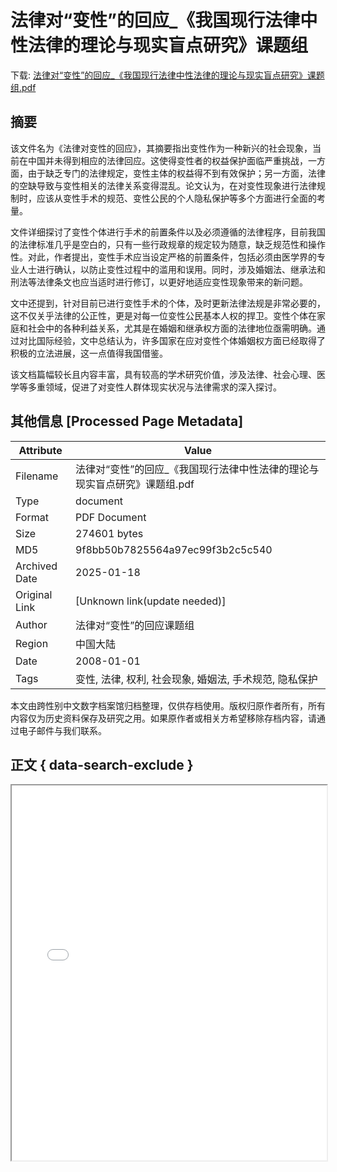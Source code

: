 # 法律对“变性”的回应_《我国现行法律中性法律的理论与现实盲点研究》课题组

<!-- tcd_download_link -->
下载: [法律对“变性”的回应_《我国现行法律中性法律的理论与现实盲点研究》课题组.pdf](法律对“变性”的回应_《我国现行法律中性法律的理论与现实盲点研究》课题组.pdf)
<!-- tcd_download_link_end -->

## 摘要

<!-- tcd_abstract -->
该文件名为《法律对变性的回应》，其摘要指出变性作为一种新兴的社会现象，当前在中国并未得到相应的法律回应。这使得变性者的权益保护面临严重挑战，一方面，由于缺乏专门的法律规定，变性主体的权益得不到有效保护；另一方面，法律的空缺导致与变性相关的法律关系变得混乱。论文认为，在对变性现象进行法律规制时，应该从变性手术的规范、变性公民的个人隐私保护等多个方面进行全面的考量。

文件详细探讨了变性个体进行手术的前置条件以及必须遵循的法律程序，目前我国的法律标准几乎是空白的，只有一些行政规章的规定较为随意，缺乏规范性和操作性。对此，作者提出，变性手术应当设定严格的前置条件，包括必须由医学界的专业人士进行确认，以防止变性过程中的滥用和误用。同时，涉及婚姻法、继承法和刑法等法律条文也应当适时进行修订，以更好地适应变性现象带来的新问题。

文中还提到，针对目前已进行变性手术的个体，及时更新法律法规是非常必要的，这不仅关乎法律的公正性，更是对每一位变性公民基本人权的捍卫。变性个体在家庭和社会中的各种利益关系，尤其是在婚姻和继承权方面的法律地位亟需明确。通过对比国际经验，文中总结认为，许多国家在应对变性个体婚姻权方面已经取得了积极的立法进展，这一点值得我国借鉴。

该文档篇幅较长且内容丰富，具有较高的学术研究价值，涉及法律、社会心理、医学等多重领域，促进了对变性人群体现实状况与法律需求的深入探讨。

<!-- tcd_abstract_end -->

## 其他信息 [Processed Page Metadata]

| Attribute       | Value                                  |
|-----------------|----------------------------------------|
| Filename        | 法律对“变性”的回应_《我国现行法律中性法律的理论与现实盲点研究》课题组.pdf                             |
| Type            | document                                 |
| Format          | PDF Document                               |
| Size            | 274601 bytes                           |
| MD5             | 9f8bb50b7825564a97ec99f3b2c5c540                                  |
| Archived Date   | 2025-01-18                             |
| Original Link   | [Unknown link(update needed)]                         |
| Author          | 法律对“变性”的回应课题组                               |
| Region          | 中国大陆                               |
| Date            | 2008-01-01                                 |
| Tags            | 变性, 法律, 权利, 社会现象, 婚姻法, 手术规范, 隐私保护                                 |

本文由跨性别中文数字档案馆归档整理，仅供存档使用。版权归原作者所有，所有内容仅为历史资料保存及研究之用。如果原作者或相关方希望移除存档内容，请通过电子邮件与我们联系。

## 正文 { data-search-exclude }

<!-- tcd_main_text -->
<iframe src="../法律对“变性”的回应_《我国现行法律中性法律的理论与现实盲点研究》课题组.pdf" width="100%" height="600px">
    <p>无法显示PDF，请下载查看。</p>
</iframe>
<!-- tcd_main_text_end -->

